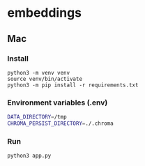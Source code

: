 # embeddings

## Mac

### Install
```shell
python3 -m venv venv
source venv/bin/activate
python3 -m pip install -r requirements.txt
```

### Environment variables (.env)
```bash
DATA_DIRECTORY=/tmp
CHROMA_PERSIST_DIRECTORY=./.chroma
```

### Run
```shell
python3 app.py
```

